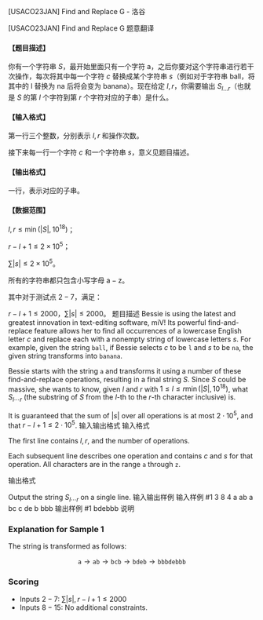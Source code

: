 



[USACO23JAN] Find and Replace G - 洛谷














[USACO23JAN] Find and Replace G
题意翻译
#### 【题目描述】
你有一个字符串 $S$，最开始里面只有一个字符 $\text{a}$，之后你要对这个字符串进行若干次操作，每次将其中每一个字符 $c$ 替换成某个字符串 $s$（例如对于字符串 $\text{ball}$，将其中的 $\text{l}$ 替换为 $\text{na}$ 后将会变为 $\text{banana}$）。现在给定 $l,r$，你需要输出 $S_{l\ldots r}$（也就是 $S$ 的第 $l$ 个字符到第 $r$ 个字符对应的子串）是什么。

#### 【输入格式】
第一行三个整数，分别表示 $l,r$ 和操作次数。

接下来每一行一个字符 $c$ 和一个字符串 $s$，意义见题目描述。

#### 【输出格式】
一行，表示对应的子串。

#### 【数据范围】
$l,r\le\min(\left | S \right |,10^{18})$；

$r-l+1\le2\times10^5$；

$\sum\left | s \right | \le 2\times 10^5$。

所有的字符串都只包含小写字母 $\text{a}-\text{z}$。

其中对于测试点 $2-7$，满足：

$r-l+1\le2000$，$\sum\left | s \right | \le 2000$。
题目描述
Bessie is using the latest and greatest innovation in text-editing software, miV! Its powerful find-and-replace feature allows her to find all occurrences of a lowercase English letter $c$ and replace each with a nonempty string of lowercase letters $s$. For example, given the string `ball`, if Bessie selects $c$ to be `l` and $s$ to be `na`, the given string transforms into `banana`.

Bessie starts with the string `a` and transforms it using a number of these find-and-replace operations, resulting in a final string $S$. Since $S$ could be massive, she wants to know, given $l$ and $r$ with $1 \le l \le r \min(|S|,10^{18})$, what $S_{l\cdots r}$ (the substring of $S$ from the $l$-th to the $r$-th character inclusive) is.

It is guaranteed that the sum of $|s|$
over all operations is at most $2 \cdot 10^5$, and that $r−l+1 \le 2 \cdot 10^5$. 
输入输出格式
输入格式

The first line contains $l, r$, and the number of operations.

Each subsequent line describes one operation and contains $c$ and $s$ for that operation. All characters are in the range `a` through `z`.


输出格式

Output the string $S_{l \cdots r}$ on a single line. 
输入输出样例
输入样例 #1
3 8 4
a ab
a bc
c de
b bbb
输出样例 #1
bdebbb
说明
### Explanation for Sample 1

The string is transformed as follows:

$$ \texttt{a} \rightarrow \texttt{ab} \rightarrow\texttt{bcb}\rightarrow \texttt{bdeb}\rightarrow \texttt{bbbdebbb} $$

### Scoring

 - Inputs $2-7$: $\sum |s|,r−l+1 \le 2000$
 - Inputs $8-15$: No additional constraints.






